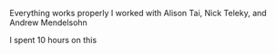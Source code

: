 Everything works properly
I worked with Alison Tai, Nick Teleky, and Andrew Mendelsohn

I spent 10 hours on this
